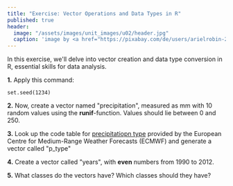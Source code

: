 ```yaml
---
title: "Exercise: Vector Operations and Data Types in R"
published: true
header:
  image: "/assets/images/unit_images/u02/header.jpg"
  caption: 'image by <a href="https://pixabay.com/de/users/arielrobin-2483349/?utm_source=link-attribution&utm_medium=referral&utm_campaign=image&utm_content=1509707">Ariel</a> on <a href="https://pixabay.com/de//?utm_source=link-attribution&utm_medium=referral&utm_campaign=image&utm_content=1509707">Pixabay</a>'
---
```


In this exercise, we'll delve into vector creation and data type conversion in R, essential skills for data analysis.

**1.** Apply this command:  
```{r}
set.seed(1234)
```

**2.** Now, create a vector named "precipitation", measured as mm with 10 random values using the **runif**-function. Values should lie between 0 and 250. 

**3.** Look up the code table for [precipitatiopn type](https://codes.ecmwf.int/grib/format/grib2/ctables/4/201/) provided by the European Centre for Medium-Range Weather Forecasts (ECMWF) and generate a vector called "p_type"

**4.** Create a vector called "years", with  **even** numbers from 1990 to 2012.

**5.** What classes do the vectors have? Which classes should they have?




<!--
WiSe 24
**1.** Create a vector named Temperatures using the c() function with five random temperature values between 10 and 30 (you can choose the values). 


  <details>
   <summary>Solution Task 1</summary>
      <code>
      Temperatures <- c(10,14,16,18,20)
      </code>
  </details>
  

**2.** Create a new vector named Days containing the day numbers from 1 to 5 using the `seq()` function


 <details>
   <summary>Solution Task 2</summary>
      <code>
      Days <- seq(from=1,to=5)
      </code>
  </details>


**3.** Determine the data type of each vector.


 <details>
   <summary>Solution Task 3 </summary>
      <pre><code>
      class(Temperatures)  
      class(Days)
      </code></pre>
  </details>



<!-- 
Sose24

**1.** Create a vector named `Jahre_var1` using the `c()` function with even numbers from 1983 to 2012. Then, do the same using the `seq()` function, but name this vector `Jahre_var2`.

 <details>
   <summary>Solution Task 1</summary>
      <code>
      Jahre_var1 <- c(1983:2012)<br>
      Jahre_var1 <- Jahre_var1[Jahre_var1 %% 2 == 0]<br>
      <br>
      Jahre_var2 <- seq(1984, 2012, by = 2)<br>
      </code>
  </details>
<br>
**2.** Determine the data type of each vector. Convert them if necessary to match the appropriate data type for their contents. <br/>

 <details>
   <summary>Solution Task 2</summary>
      <code>
      is.integer(Jahre_var1)<br>
      is.integer(Jahre_var2)<br>
      Jahre_var2 <- as.integer(Jahre_var2)
      </code>
  </details>
<br>
**3.** <br/>
   a) Convert the `Jahre_var1` vector to a character type. <br/>
   b) After conversion, create two new vectors: `Massenzunahme` with values 4.52, 2, 12.04, 0, 8.432 and `AnzahlWochen` with values from 0 to 4. <br/>
   c) Divide `Massenzunahme` by `AnzahlWochen` and observe the results.

  <details>
   <summary>Solution Task 3</summary>
      <code>
      # a) <br>
      Jahre_var1 <- as.character(Jahre_var1)<br>
      # b) <br>
      Massenzunahme <- c(4.52, 2, 12.04, 0, 8.432)<br>
      AnzahlWochen  <- seq(0, 4, 1)<br>
      # c) <br>
      Massenzunahme/AnzahlWochen
      </code>
  </details>
<br>

 -->
